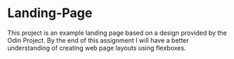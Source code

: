 # Landing-Page

This project is an example landing page based on a design provided by the Odin Project. By the end of this assignment I will have a better understanding of creating web page layouts using flexboxes.

